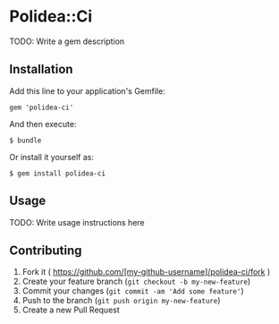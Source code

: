 # Polidea::Ci

TODO: Write a gem description

## Installation

Add this line to your application's Gemfile:

    gem 'polidea-ci'

And then execute:

    $ bundle

Or install it yourself as:

    $ gem install polidea-ci

## Usage

TODO: Write usage instructions here

## Contributing

1. Fork it ( https://github.com/[my-github-username]/polidea-ci/fork )
2. Create your feature branch (`git checkout -b my-new-feature`)
3. Commit your changes (`git commit -am 'Add some feature'`)
4. Push to the branch (`git push origin my-new-feature`)
5. Create a new Pull Request
